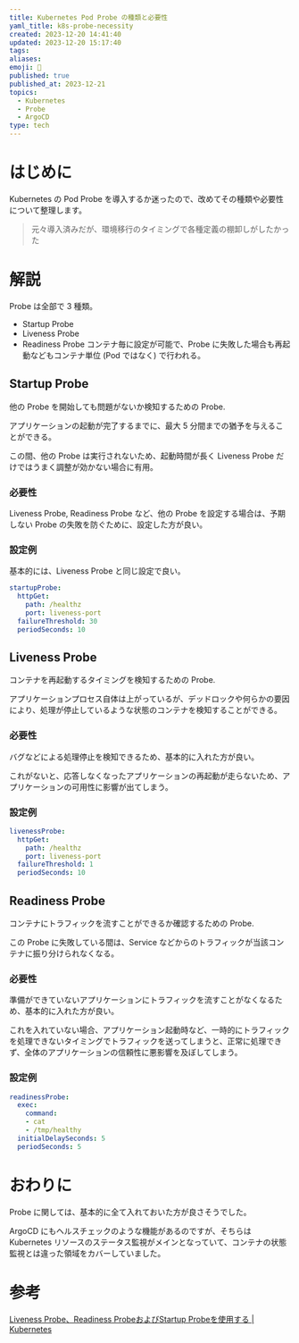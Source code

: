 ```yaml
---
title: Kubernetes Pod Probe の種類と必要性
yaml_title: k8s-probe-necessity
created: 2023-12-20 14:41:40
updated: 2023-12-20 15:17:40
tags: 
aliases: 
emoji: 💭
published: true
published_at: 2023-12-21
topics:
  - Kubernetes
  - Probe
  - ArgoCD
type: tech
---
```

# はじめに

Kubernetes の Pod Probe を導入するか迷ったので、改めてその種類や必要性について整理します。

> 元々導入済みだが、環境移行のタイミングで各種定義の棚卸しがしたかった
# 解説

Probe は全部で 3 種類。

- Startup Probe
- Liveness Probe
- Readiness Probe
コンテナ毎に設定が可能で、Probe に失敗した場合も再起動などもコンテナ単位 (Pod ではなく) で行われる。
## Startup Probe

他の Probe を開始しても問題がないか検知するための Probe.

アプリケーションの起動が完了するまでに、最大 5 分間までの猶予を与えることができる。

この間、他の Probe は実行されないため、起動時間が長く Liveness Probe だけではうまく調整が効かない場合に有用。

### 必要性

Liveness Probe, Readiness Probe など、他の Probe を設定する場合は、予期しない Probe の失敗を防ぐために、設定した方が良い。

### 設定例

基本的には、Liveness Probe と同じ設定で良い。

```yaml
startupProbe:
  httpGet:
    path: /healthz
    port: liveness-port
  failureThreshold: 30
  periodSeconds: 10
```

## Liveness Probe

コンテナを再起動するタイミングを検知するための Probe.

アプリケーションプロセス自体は上がっているが、デッドロックや何らかの要因により、処理が停止しているような状態のコンテナを検知することができる。

### 必要性

バグなどによる処理停止を検知できるため、基本的に入れた方が良い。

これがないと、応答しなくなったアプリケーションの再起動が走らないため、アプリケーションの可用性に影響が出てしまう。

### 設定例
```yaml
livenessProbe:
  httpGet:
    path: /healthz
    port: liveness-port
  failureThreshold: 1
  periodSeconds: 10
```
## Readiness Probe

コンテナにトラフィックを流すことができるか確認するための Probe.

この Probe に失敗している間は、Service などからのトラフィックが当該コンテナに振り分けられなくなる。

### 必要性

準備ができていないアプリケーションにトラフィックを流すことがなくなるため、基本的に入れた方が良い。

これを入れていない場合、アプリケーション起動時など、一時的にトラフィックを処理できないタイミングでトラフィックを送ってしまうと、正常に処理できず、全体のアプリケーションの信頼性に悪影響を及ぼしてしまう。

### 設定例
```yaml
readinessProbe:
  exec:
    command:
    - cat
    - /tmp/healthy
  initialDelaySeconds: 5
  periodSeconds: 5
```

# おわりに

Probe に関しては、基本的に全て入れておいた方が良さそうでした。

ArgoCD にもヘルスチェックのような機能があるのですが、そちらは Kubernetes リソースのステータス監視がメインとなっていて、コンテナの状態監視とは違った領域をカバーしていました。

# 参考

[Liveness Probe、Readiness ProbeおよびStartup Probeを使用する | Kubernetes](https://kubernetes.io/ja/docs/tasks/configure-pod-container/configure-liveness-readiness-startup-probes/)
